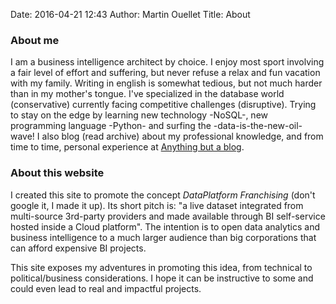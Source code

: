 Date: 2016-04-21 12:43
Author: Martin Ouellet
Title: About

### About me

I am a business intelligence architect by choice. I enjoy most sport involving a fair level of effort and suffering, but never refuse a relax and fun vacation with my family.  Writing in english is somewhat tedious, but not much harder than in my mother's tongue.  I've specialized in the database world (conservative) currently facing competitive challenges (disruptive). Trying to stay on the edge by learning new technology -NoSQL-, new programming language -Python- and surfing the -data-is-the-new-oil- wave! I also blog (read archive) about my professional knowledge, and from time to time, personal experience at [Anything but a blog](http://martin-ouellet.blogspot.com).   

### About this website

I created this site to promote the concept *DataPlatform Franchising* (don't google it, I made it up). Its short pitch is: "a live dataset integrated from multi-source 3rd-party providers and made available through BI self-service hosted inside a Cloud platform". The intention is to open data analytics and business intelligence to a much larger audience than big corporations that can afford expensive BI projects.  

This site exposes my adventures in promoting this idea, from technical to political/business considerations.  I hope it can be instructive to some and could even lead to real and impactful projects.
